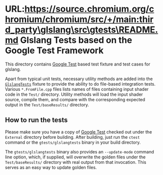 URL:https://source.chromium.org/chromium/chromium/src/+/main:third_party\glslang\src\gtests\README.md
Glslang Tests based on the Google Test Framework
================================================

This directory contains [Google Test][gtest] based test fixture and test
cases for glslang.

Apart from typical unit tests, necessary utility methods are added into
the [`GlslangTests`](TestFixture.h) fixture to provide the ability to do
file-based integration tests. Various `*.FromFile.cpp` files lists names
of files containing input shader code in the `Test/` directory. Utility
methods will load the input shader source, compile them, and compare with
the corresponding expected output in the `Test/baseResults/` directory.

How to run the tests
--------------------

Please make sure you have a copy of [Google Test][gtest] checked out under
the `External` directory before building. After building, just run the
`ctest` command or the `gtests/glslangtests` binary in your build directory.

The `gtests/glslangtests` binary also provides an `--update-mode` command
line option, which, if supplied, will overwrite the golden files under
the `Test/baseResults/` directory with real output from that invocation.
This serves as an easy way to update golden files.

[gtest]: https://github.com/google/googletest
